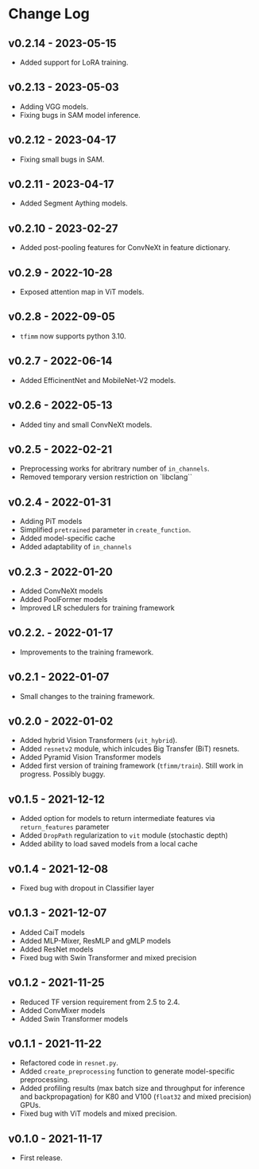 # Change Log

## v0.2.14 - 2023-05-15

- Added support for LoRA training.

## v0.2.13 - 2023-05-03

- Adding VGG models.
- Fixing bugs in SAM model inference.

## v0.2.12 - 2023-04-17

- Fixing small bugs in SAM.

## v0.2.11 - 2023-04-17

- Added Segment Aything models.

## v0.2.10 - 2023-02-27

- Added post-pooling features for ConvNeXt in feature dictionary.

## v0.2.9 - 2022-10-28

- Exposed attention map in ViT models.

## v0.2.8 - 2022-09-05

- `tfimm` now supports python 3.10.

## v0.2.7 - 2022-06-14

- Added EfficinentNet and MobileNet-V2 models.

## v0.2.6 - 2022-05-13

- Added tiny and small ConvNeXt models.

## v0.2.5 - 2022-02-21

- Preprocessing works for abritrary number of `in_channels`.
- Removed temporary version restriction on `libclang``

## v0.2.4 - 2022-01-31

- Adding PiT models
- Simplified `pretrained` parameter in `create_function`.
- Added model-specific cache
- Added adaptability of `in_channels`

## v0.2.3 - 2022-01-20

- Added ConvNeXt models
- Added PoolFormer models
- Improved LR schedulers for training framework

## v0.2.2. - 2022-01-17

- Improvements to the training framework.

## v0.2.1 - 2022-01-07

- Small changes to the training framework.

## v0.2.0 - 2022-01-02

- Added hybrid Vision Transformers (`vit_hybrid`).
- Added `resnetv2` module, which inlcudes Big Transfer (BiT) resnets.
- Added Pyramid Vision Transformer models
- Added first version of training framework (`tfimm/train`). Still work in progress. 
  Possibly buggy.

## v0.1.5 - 2021-12-12

- Added option for models to return intermediate features via `return_features` 
  parameter
- Added `DropPath` regularization to `vit` module (stochastic depth)
- Added ability to load saved models from a local cache

## v0.1.4 - 2021-12-08

- Fixed bug with dropout in Classifier layer

## v0.1.3 - 2021-12-07

- Added CaiT models
- Added MLP-Mixer, ResMLP and gMLP models
- Added ResNet models
- Fixed bug with Swin Transformer and mixed precision

## v0.1.2 - 2021-11-25

- Reduced TF version requirement from 2.5 to 2.4.
- Added ConvMixer models
- Added Swin Transformer models

## v0.1.1 - 2021-11-22

- Refactored code in `resnet.py`.
- Added `create_preprocessing` function to generate model-specific preprocessing.
- Added profiling results (max batch size and throughput for inference and 
  backpropagation) for K80 and V100 (`float32` and mixed precision) GPUs.
- Fixed bug with ViT models and mixed precision.

## v0.1.0 - 2021-11-17

- First release.